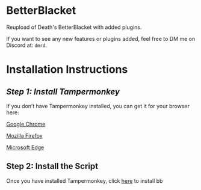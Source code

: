 # BetterBlacket
Reupload of Death's BetterBlacket with added plugins.

If you want to see any new features or plugins added, feel free to DM me on Discord at: `dmrd`.


# Installation Instructions

## _Step 1: Install Tampermonkey_
If you don’t have Tampermonkey installed, you can get it for your browser here:

[Google Chrome](https://chromewebstore.google.com/detail/tampermonkey/dhdgffkkebhmkfjojejmpbldmpobfkfo)

[Mozilla Firefox](https://addons.mozilla.org/en-US/firefox/addon/tampermonkey/0)

[Microsoft Edge](https://microsoftedge.microsoft.com/addons/detail/tampermonkey/iikmkjmpaadaobahmlepeloendndfphd)

## Step 2: Install the Script
Once you have installed Tampermonkey, click [here](https://github.com/DMrD1/BetterBlacket/raw/refs/heads/main/bb.user.js) to install bb
